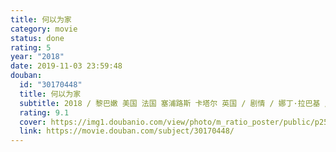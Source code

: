 ```yaml
---
title: 何以为家
category: movie
status: done
rating: 5
year: "2018"
date: 2019-11-03 23:59:48
douban:
  id: "30170448"
  title: 何以为家
  subtitle: 2018 / 黎巴嫩 美国 法国 塞浦路斯 卡塔尔 英国 / 剧情 / 娜丁·拉巴基 / 赞恩·阿尔·拉菲亚 约丹诺斯·希费罗
  rating: 9.1
  cover: https://img1.doubanio.com/view/photo/m_ratio_poster/public/p2555295759.jpg
  link: https://movie.douban.com/subject/30170448/
---
```


